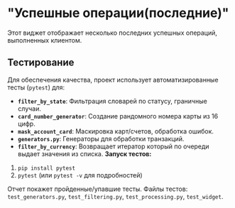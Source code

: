
#  "Успешные операции(последние)"

Этот виджет отображает несколько последних успешных операций, выполненных клиентом.
## Тестирование

Для обеспечения качества, проект использует автоматизированные тесты (`pytest`) для:

*   **`filter_by_state`**: Фильтрация словарей по статусу, граничные случаи.
*   **`card_number_generator`**: Создание рандомного номера карты из 16 цифр.
*   **`mask_account_card`**: Маскировка карт/счетов, обработка ошибок.
*   **`generators.py`**: Генераторы для обработки транзакций.
*   **`filter_by_currency`**: Возвращает итератор который по очереди выдает значения из списка.
**Запуск тестов:**

1.  `pip install pytest`
2.  `pytest` (или `pytest -v` для подробностей)

Отчет покажет пройденные/упавшие тесты.  Файлы тестов: `test_generators.py`, `test_filtering.py`, `test_processing.py`, `test_widget`.


